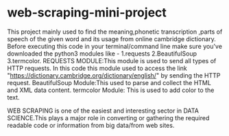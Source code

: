 # web-scraping-mini-project
This project mainly used to find the meaning,phonetic transcription ,parts of speech of the given word and its usage from online cambridge dictionary.
Before executing this code in your terminal/command line make sure you've downloaded the python3 modules like -
1.requests
2.BeautifulSoup
3.termcolor.
REQUESTS MODULE:This module is used to send all types of HTTP requests.
In this code this module used to access the link "https://dictionary.cambridge.org/dictionary/english/" by sending the HTTP request.
BeautifulSoup Module:This used to parse and collect the HTML and XML data content.
termcolor Module: This is used to add color to the text.

WEB SCRAPING is one of the easiest and interesting sector in DATA SCIENCE.This plays a major role in converting or gathering the required readable code or information from big data/from web sites.
